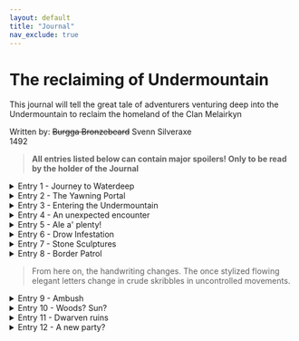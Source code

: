 ```yaml
---
layout: default
title: "Journal"
nav_exclude: true
---
```


# The reclaiming of Undermountain

This journal will tell the great tale of adventurers venturing deep into the Undermountain to reclaim the homeland of the Clan Melairkyn

Written by: ~~Burgga Bronzebeard~~  Svenn Silveraxe  
1492

> **All entries listed below can contain major spoilers! Only to be read by the holder of the Journal**

<details>
  <summary>Entry 1 - Journey to Waterdeep</summary>
  <h2></h2>
  <p> We meet a caravan of merchants who sell dubious, exotic wares. </p>
  <p> All these expensive wares are too much for us, we just want to continue one. </p>
  <p> Couple of miles onward we find a hurt merchant who cries out for help. He seems to be lightly injured, but fine otherwise. He tells us that he has been robbed by a bunch of bandits and needs our help to get his stuff back, promising to pay us in return. We decide to help him out. He lead us to a bandits hideout, where the bandits were lying in wait for us, because that crooked, "merchant“ was part of them! </p>
  <p> They didn't stand a chance against the mighty heroes of Mitrhall Hall. </p>
  <p> Here is to hoping the rest of the journey is uneventful. </p>
</details>

<details>
  <summary>Entry 2 - The Yawning Portal</summary>
  <h2></h2>
  <p> We arrived at the Yawning Portal. </p>
  <p> It was even more impressive then they told us. So many beers, wines, ciders, liquors, etc. I could hardly choose something to order! Not to mention all the delicious food. </p>
  <p> While we were sitting at one of the tables a man approached us. He thought he could ask us for a favour. Since we were going to Undermountain, he wanted us to look for an Alabaster Throne. If we found it, he could reward us handsomely. We accepted. He bought us some more beers and who were we to decline a good cold brew? </p>
</details>

<details>
  <summary>Entry 3 - Entering the Undermountain</summary>
  <p> We entered the Undermountain through the giant hole in the inn. The winch ride took ages. </p>
  <p> Once we arrived down in the first level of the dungeon, an eerie feeling came over me. It felt like we weren't the only ones who are in this place.</p>
  <p> We have this feeling we are being watched. In the small hallways, we find several monsters which have been slain. We do encounter some monsters, especially some hobgoblins. </p>
</details>

<details>
  <summary>Entry 4 - An unexpected encounter</summary>
  <p> After entering the 2nd level, we enter a big room with several draped walls. Several wooden stands are manned by goblins. Upon entering what I can only call a Goblin Bazar, the Goblins panick. They immediately pack up their things. </p>
  <p> A Hobgoblin approaches, he asks us what our business is in this place. We explain we don't want any trouble and are just look for the Temple of Clangeddin Silverbeard. He tells us not to cause any troubles. </p>
  <p> They seem to be selling some rations and crudely made equipment and tools. </p>
  <p> Even for the worst of wares they ask absurd prices. They are probably trying to scam us. </p>
</details>

<details>
  <summary>Entry 5 - Ale a' plenty!</summary>
  <p> Still on the 2nd level, we find a long hallway full with traps. Olaff Sigurdson, our scout ventured in the hallway first. He triggers some traps, but clumsy as he is, gets trapped in one of them. </p>
  <p> At the end of the hallway, we find a secret door, which wasn't closed properly. Maybe someone was here? </p>
  <p> In the room a huge amount of barrels with beer are stacked on top of each other. Of course we try some. It seems to be the long forgotten ale of the dwarves! We are on the correct path. </p>
  <p> Each of use fills up his/her waterskin to savour this nectar of the gods even longer. </p>
</details>

<details>
  <summary>Entry 6 - Drow Infestation</summary>
  <p> We travel through to the 3rd level. We start to discover more spiderwebs. Eventually we arrive in a throne room, riddled with Spider Webs. Giant spiders try to ambush us, but are quickly outmatched. Strewn acros this place are several Drow corpses. We arrive in what seems to be a drow village. Most of the houses are empty and the town inhabitants seem to be brutally murdered. </p>
  <p> In our travels we find several dirt mounds. Interstingly, plants have started to grow from these mounds. Although pale it seems someone has planted some magically infused flowers around here. Did someone come here to plant these? </p>
</details>

<details>
  <summary>Entry 7 - Stone Sculptures</summary>
  <p> Still on the 3rd level, we stumble upon a giant room filled with Stone Sculptures. It seems they aren't quite finished yet. The doors were engraved with images of dwarves. Luckily we could easily open them all. </p>
</details>

<details>
  <summary>Entry 8 - Border Patrol</summary>
  <p> During our search to reach the 4th level, we encounter a Hobgoblin warchief. We are stopped by a patrol of hobgoblins which say we have to register to enter the warchiefs domain. </p>
  <p> We don't want to cause any trouble and comply. It takes forever and seems like such a giant waste of time. They note down everything, our names, occupations, cause of business. They even take a sketch! </p>
  <p> While I was waiting, I was able to look at other entries in their books. It seems several adventurers have registered in the past days. </p>
  <p> One sketch specifically catches my eyes. It appears to be an Eladrin Elf dressed in dark leather gear, wielding heavy crossbow. He had long flowing hair. He seemed to be a ranger, or a rogue? Something like that. </p>
</details>

> From here on, the handwriting changes. The once stylized flowing elegant letters change in crude skribbles in uncontrolled movements.

<details>
  <summary>Entry 9 - Ambush</summary>
  <p> WE WERE AMBUSHED BY DROW. </p>
  <p> A half-drow saved us?? This has got to be a set-up! </p>
  <p> Half-drow seems good. He has his motives. Better not to make him angry. </p>
  <p> I will continue on this mission! May you find piece in the afterlife. </p>
  <ul>
  <li> Hafle Battlehammer </li>
  <li> Burgga Bronzebeard </li>
  <li> Agag Dotidotr </li>
  <li> Olaff Sigurdson </li>
  </ul>
  <p>You will not be forgotten. </p>
</details>

<details>
  <summary>Entry 10 - Woods? Sun?</summary>
  <p> Feels like we are in a dome. There is sunlight, trees, a flowing river. Only thing missing is wind. </p>
  <p> Ents drag bodies to a stone(?) tree. We check it out. Two bodies: an eladrin (from the sketch?) and a drow. Were they companions? </p>
  <p> We enter the stone tree. Meet a druid called Willow. </p>
  <p> Willow is dissapointed because other adventurers attacked her dragon(?). Rumours of dwarven ruins in the next level. </p>
</details>

<details>
  <summary>Entry 11 - Dwarven ruins</summary>
  <p> Proceed to the dwarven ruins as described by Willow </p>
  <p> Find a library, not much to learn for now. </p>
  <p> Lots of noise from a room. We go to investigate. Another party! </p>
  <p> Strange cohesions. Seems there are trust issues here. They are the ones who lost the companions whose bodies were dragged to Willow? </p>
  <p> They want to give them an appropriate goodbye. We tell them to be respectful and they should be good. </p>
  <p> Lots of doubt. No clear guidance. They eventually decide not to risk it. </p>
  <p> Met a new party: </p>
  <ul>
  <li> Faye </li>
  <li> Sargon </li>
  <li> Alvynn </li>
  </ul>
</details>

<details>
  <summary>Entry 12 - A new party?</summary>
  <p> Seems to be an interesting group dynamic. </p>
  <p> Do they even trust each other?? </p>
  <p> As long as they can help me look for the temple or Halaster himself I can use the assisstance! </p>
</details>
